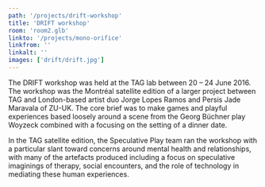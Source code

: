 ```yaml
---
path: '/projects/drift-workshop'
title: 'DRIFT workshop'
room: 'room2.glb'
linkto: '/projects/mono-orifice'
linkfrom: ''
linkalt: ''
images: ['drift/drift.jpg']
---
```


The DRIFT workshop was held at the TAG lab between 20 – 24 June 2016. The workshop was the Montréal satellite edition of a larger project between TAG and London-based artist duo Jorge Lopes Ramos and Persis Jade Maravala of ZU-UK. The core brief was to make games and playful experiences based loosely around a scene from the Georg Büchner play Woyzeck combined with a focusing on the setting of a dinner date.

In the TAG satellite edition, the Speculative Play team ran the workshop with a particular slant toward concerns around mental health and relationships, with many of the artefacts produced including a focus on speculative imaginings of therapy, social encounters, and the role of technology in mediating these human experiences.
